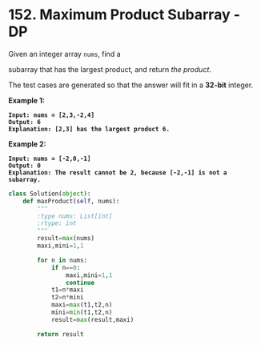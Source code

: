 # 152. Maximum Product Subarray - DP

Given an integer array `nums`, find a&#x20;

subarray that has the largest product, and return _the product_.

The test cases are generated so that the answer will fit in a **32-bit** integer.

&#x20;

**Example 1:**

<pre><code><strong>Input: nums = [2,3,-2,4]
</strong><strong>Output: 6
</strong><strong>Explanation: [2,3] has the largest product 6.
</strong></code></pre>

**Example 2:**

<pre><code><strong>Input: nums = [-2,0,-1]
</strong><strong>Output: 0
</strong><strong>Explanation: The result cannot be 2, because [-2,-1] is not a subarray.
</strong></code></pre>

```python
class Solution(object):
    def maxProduct(self, nums):
        """
        :type nums: List[int]
        :rtype: int
        """
        result=max(nums)
        maxi,mini=1,1

        for n in nums:
            if n==0:
                maxi,mini=1,1
                continue
            t1=n*maxi
            t2=n*mini
            maxi=max(t1,t2,n)
            mini=min(t1,t2,n)
            result=max(result,maxi)

        return result
```
